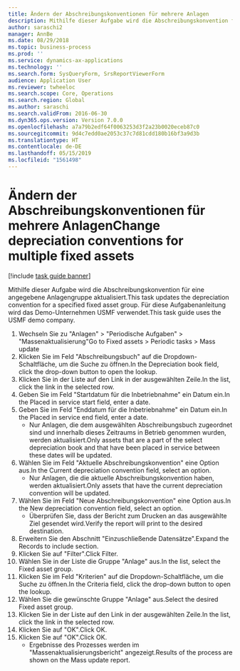 ```yaml
---
title: Ändern der Abschreibungskonventionen für mehrere Anlagen
description: Mithilfe dieser Aufgabe wird die Abschreibungskonvention für eine angegebene Anlagengruppe aktualisiert.
author: saraschi2
manager: AnnBe
ms.date: 08/29/2018
ms.topic: business-process
ms.prod: ''
ms.service: dynamics-ax-applications
ms.technology: ''
ms.search.form: SysQueryForm, SrsReportViewerForm
audience: Application User
ms.reviewer: twheeloc
ms.search.scope: Core, Operations
ms.search.region: Global
ms.author: saraschi
ms.search.validFrom: 2016-06-30
ms.dyn365.ops.version: Version 7.0.0
ms.openlocfilehash: a7a79b2edf64f0063253d3f2a23b0020eceb87c0
ms.sourcegitcommit: 9d4c7edd0ae2053c37c7d81cdd180b16bf3a9d3b
ms.translationtype: HT
ms.contentlocale: de-DE
ms.lasthandoff: 05/15/2019
ms.locfileid: "1561498"
---
```

# <a name="change-depreciation-conventions-for-multiple-fixed-assets"></a><span data-ttu-id="3f599-103">Ändern der Abschreibungskonventionen für mehrere Anlagen</span><span class="sxs-lookup"><span data-stu-id="3f599-103">Change depreciation conventions for multiple fixed assets</span></span>

[!include [task guide banner](../../includes/task-guide-banner.md)]

<span data-ttu-id="3f599-104">Mithilfe dieser Aufgabe wird die Abschreibungskonvention für eine angegebene Anlagengruppe aktualisiert.</span><span class="sxs-lookup"><span data-stu-id="3f599-104">This task updates the depreciation convention for a specified fixed asset group.</span></span> <span data-ttu-id="3f599-105">Für diese Aufgabenanleitung wird das Demo-Unternehmen USMF verwendet.</span><span class="sxs-lookup"><span data-stu-id="3f599-105">This task guide uses the USMF demo company.</span></span>

1. <span data-ttu-id="3f599-106">Wechseln Sie zu "Anlagen" > "Periodische Aufgaben" > "Massenaktualisierung"</span><span class="sxs-lookup"><span data-stu-id="3f599-106">Go to Fixed assets > Periodic tasks > Mass update</span></span>
2. <span data-ttu-id="3f599-107">Klicken Sie im Feld "Abschreibungsbuch" auf die Dropdown-Schaltfläche, um die Suche zu öffnen.</span><span class="sxs-lookup"><span data-stu-id="3f599-107">In the Depreciation book field, click the drop-down button to open the lookup.</span></span>
3. <span data-ttu-id="3f599-108">Klicken Sie in der Liste auf den Link in der ausgewählten Zeile.</span><span class="sxs-lookup"><span data-stu-id="3f599-108">In the list, click the link in the selected row.</span></span>
4. <span data-ttu-id="3f599-109">Geben Sie im Feld "Startdatum für die Inbetriebnahme" ein Datum ein.</span><span class="sxs-lookup"><span data-stu-id="3f599-109">In the Placed in service start field, enter a date.</span></span>
5. <span data-ttu-id="3f599-110">Geben Sie im Feld "Enddatum für die Inbetriebnahme" ein Datum ein.</span><span class="sxs-lookup"><span data-stu-id="3f599-110">In the Placed in service end field, enter a date.</span></span>
    * <span data-ttu-id="3f599-111">Nur Anlagen, die dem ausgewählten Abschreibungsbuch zugeordnet sind und innerhalb dieses Zeitraums in Betrieb genommen wurden, werden aktualisiert.</span><span class="sxs-lookup"><span data-stu-id="3f599-111">Only assets that are a part of the select depreciation book and that have been placed in service between these dates will be updated.</span></span>  
6. <span data-ttu-id="3f599-112">Wählen Sie im Feld "Aktuelle Abschreibungskonvention" eine Option aus.</span><span class="sxs-lookup"><span data-stu-id="3f599-112">In the Current depreciation convention field, select an option.</span></span>
    * <span data-ttu-id="3f599-113">Nur Anlagen, die die aktuelle Abschreibungskonvention haben, werden aktualisiert.</span><span class="sxs-lookup"><span data-stu-id="3f599-113">Only assets that have the current depreciation convention will be updated.</span></span>  
7. <span data-ttu-id="3f599-114">Wählen Sie im Feld "Neue Abschreibungskonvention" eine Option aus.</span><span class="sxs-lookup"><span data-stu-id="3f599-114">In the New depreciation convention field, select an option.</span></span>
    * <span data-ttu-id="3f599-115">Überprüfen Sie, dass der Bericht zum Drucken an das ausgewählte Ziel gesendet wird.</span><span class="sxs-lookup"><span data-stu-id="3f599-115">Verify the report will print to the desired destination.</span></span>  
8. <span data-ttu-id="3f599-116">Erweitern Sie den Abschnitt "Einzuschließende Datensätze".</span><span class="sxs-lookup"><span data-stu-id="3f599-116">Expand the Records to include section.</span></span>
9. <span data-ttu-id="3f599-117">Klicken Sie auf "Filter".</span><span class="sxs-lookup"><span data-stu-id="3f599-117">Click Filter.</span></span>
10. <span data-ttu-id="3f599-118">Wählen Sie in der Liste die Gruppe "Anlage" aus.</span><span class="sxs-lookup"><span data-stu-id="3f599-118">In the list, select the Fixed asset group.</span></span>
11. <span data-ttu-id="3f599-119">Klicken Sie im Feld "Kriterien" auf die Dropdown-Schaltfläche, um die Suche zu öffnen.</span><span class="sxs-lookup"><span data-stu-id="3f599-119">In the Criteria field, click the drop-down button to open the lookup.</span></span>
12. <span data-ttu-id="3f599-120">Wählen Sie die gewünschte Gruppe "Anlage" aus.</span><span class="sxs-lookup"><span data-stu-id="3f599-120">Select the desired Fixed asset group.</span></span>
13. <span data-ttu-id="3f599-121">Klicken Sie in der Liste auf den Link in der ausgewählten Zeile.</span><span class="sxs-lookup"><span data-stu-id="3f599-121">In the list, click the link in the selected row.</span></span>
14. <span data-ttu-id="3f599-122">Klicken Sie auf "OK".</span><span class="sxs-lookup"><span data-stu-id="3f599-122">Click OK.</span></span>
15. <span data-ttu-id="3f599-123">Klicken Sie auf "OK".</span><span class="sxs-lookup"><span data-stu-id="3f599-123">Click OK.</span></span>
    *  <span data-ttu-id="3f599-124">Ergebnisse des Prozesses werden im "Massenaktualisierungsbericht" angezeigt.</span><span class="sxs-lookup"><span data-stu-id="3f599-124">Results of the process are shown on the Mass update report.</span></span>     

